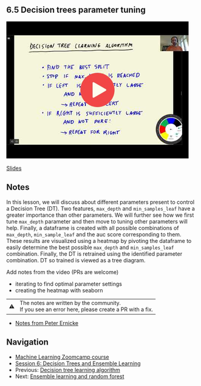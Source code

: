 ## 6.5 Decision trees parameter tuning

<a href="https://www.youtube.com/watch?v=XJaxwH50Qok&list=PL3MmuxUbc_hIhxl5Ji8t4O6lPAOpHaCLR"><img src="images/thumbnail-6-05.jpg"></a>

[Slides](https://www.slideshare.net/AlexeyGrigorev/ml-zoomcamp-6-decision-trees-and-ensemble-learning)


## Notes

In this lesson, we will discuss about different parameters present to control a Decision Tree (DT). Two features, `max_depth` and `min_samples_leaf` have a greater importance than other parameters. We will further see how we first tune `max_depth` parameter and then move to tuning other parameters will help. Finally, a dataframe is created with all possible combinations of `max_depth`, `min_sample_leaf` and the auc score corresponding to them. These results are visualized using a heatmap by pivoting the dataframe to easily determine the best possible `max_depth` and `min_samples_leaf` combination. Finally, the DT is retrained using the identified parameter combination. DT so trained is viewed as a tree diagram.     

Add notes from the video (PRs are welcome)

* iterating to find optimal parameter settings
* creating the heatmap with seaborn

<table>
   <tr>
      <td>⚠️</td>
      <td>
         The notes are written by the community. <br>
         If you see an error here, please create a PR with a fix.
      </td>
   </tr>
</table>

* [Notes from Peter Ernicke](https://knowmledge.com/2023/10/23/ml-zoomcamp-2023-decision-trees-and-ensemble-learning-part-8/)

## Navigation

* [Machine Learning Zoomcamp course](../)
* [Session 6: Decision Trees and Ensemble Learning](./)
* Previous: [Decision tree learning algorithm](04-decision-tree-learning.md)
* Next: [Ensemble learning and random forest](06-random-forest.md)
